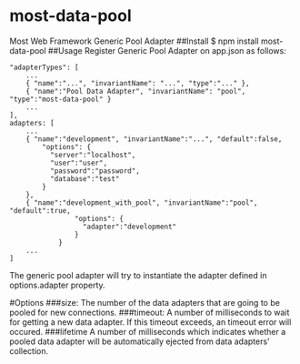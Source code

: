 # most-data-pool
Most Web Framework Generic Pool Adapter
##Install
$ npm install most-data-pool
##Usage
Register Generic Pool Adapter on app.json as follows:

    "adapterTypes": [
        ...
        { "name":"...", "invariantName": "...", "type":"..." },
        { "name":"Pool Data Adapter", "invariantName": "pool", "type":"most-data-pool" }
        ...
    ],
    adapters: [
        ...
        { "name":"development", "invariantName":"...", "default":false,
            "options": {
              "server":"localhost",
              "user":"user",
              "password":"password",
              "database":"test"
            }
        },
        { "name":"development_with_pool", "invariantName":"pool", "default":true,
                    "options": {
                      "adapter":"development"
                    }
                }
        ...
    ]

The generic pool adapter will try to instantiate the adapter defined in options.adapter property.

#Options
###size: 
The number of the data adapters that are going to be pooled for new connections.
###timeout: 
A number of milliseconds to wait for getting a new data adapter. If this timeout exceeds, an timeout error will occured.
###lifetime
A number of milliseconds which indicates whether a pooled data adapter will be automatically ejected from data adapters' collection.
